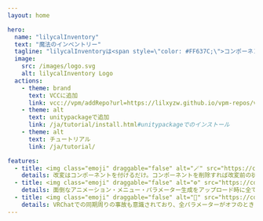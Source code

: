 ```yaml
---
layout: home

hero:
  name: "lilycalInventory"
  text: "魔法のインベントリー"
  tagline: "lilycalInventoryは<span style=\"color: #FF637C;\">コンポーネントを付けるだけ</span>で手軽にメニューを作れる魔法のインベントリーシステムです。"
  image:
    src: /images/logo.svg
    alt: lilycalInventory Logo
  actions:
    - theme: brand
      text: VCCに追加
      link: vcc://vpm/addRepo?url=https://lilxyzw.github.io/vpm-repos/vpm.json
    - theme: alt
      text: unitypackageで追加
      link: /ja/tutorial/install.html#unitypackageでのインストール
    - theme: alt
      text: チュートリアル
      link: /ja/tutorial/

features:
  - title: <img class="emoji" draggable="false" alt="🪄" src="https://cdn.jsdelivr.net/gh/twitter/twemoji@latest/assets/72x72/1fa84.png"> 非破壊
    details: 改変はコンポーネントを付けるだけ。コンポーネントを削除すれば改変前の状態にすぐに戻せます。アバター標準のアニメーションを変更することもありません。
  - title: <img class="emoji" draggable="false" alt="⚙️" src="https://cdn.jsdelivr.net/gh/twitter/twemoji@latest/assets/72x72/2699.png"> 自動
    details: 面倒なアニメーション・メニュー・パラメーター生成をアップロード時に全て自動で行います。アセットを生成しないのでファイルがごちゃごちゃになる心配はありません。
  - title: <img class="emoji" draggable="false" alt="🔑" src="https://cdn.jsdelivr.net/gh/twitter/twemoji@latest/assets/72x72/1f511.png"> 安全
    details: VRChatでの同期周りの事故も意識されており、全パラメーターがオフのときの見た目がprefabの状態と一致するようになっています。
---
```

